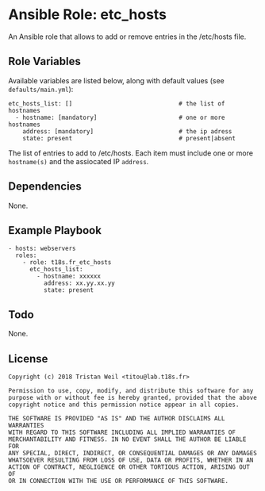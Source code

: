 # Ansible Role: etc_hosts

An Ansible role that allows to add or remove entries in the /etc/hosts file.

## Role Variables

Available variables are listed below, along with default values (see `defaults/main.yml`):

    etc_hosts_list: []                              # the list of hostnames
      - hostname: [mandatory]                       # one or more hostnames
        address: [mandatory]                        # the ip adress
        state: present                              # present|absent
    
The list of entries to add to /etc/hosts. 
Each item must include one or more `hostname(s)` and the assiocated IP `address`. 

## Dependencies

None.

## Example Playbook

    - hosts: webservers
      roles:
        - role: t18s.fr_etc_hosts
          etc_hosts_list:
            - hostname: xxxxxx
              address: xx.yy.xx.yy
              state: present
              
## Todo

None.

## License

```
Copyright (c) 2018 Tristan Weil <titou@lab.t18s.fr>

Permission to use, copy, modify, and distribute this software for any
purpose with or without fee is hereby granted, provided that the above
copyright notice and this permission notice appear in all copies.

THE SOFTWARE IS PROVIDED "AS IS" AND THE AUTHOR DISCLAIMS ALL WARRANTIES
WITH REGARD TO THIS SOFTWARE INCLUDING ALL IMPLIED WARRANTIES OF
MERCHANTABILITY AND FITNESS. IN NO EVENT SHALL THE AUTHOR BE LIABLE FOR
ANY SPECIAL, DIRECT, INDIRECT, OR CONSEQUENTIAL DAMAGES OR ANY DAMAGES
WHATSOEVER RESULTING FROM LOSS OF USE, DATA OR PROFITS, WHETHER IN AN
ACTION OF CONTRACT, NEGLIGENCE OR OTHER TORTIOUS ACTION, ARISING OUT OF
OR IN CONNECTION WITH THE USE OR PERFORMANCE OF THIS SOFTWARE.
```
